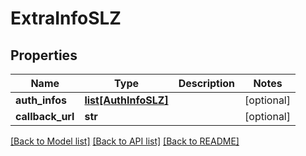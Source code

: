 # ExtraInfoSLZ

## Properties
Name | Type | Description | Notes
------------ | ------------- | ------------- | -------------
**auth_infos** | [**list[AuthInfoSLZ]**](AuthInfoSLZ.md) |  | [optional] 
**callback_url** | **str** |  | [optional] 

[[Back to Model list]](../README.md#documentation-for-models) [[Back to API list]](../README.md#documentation-for-api-endpoints) [[Back to README]](../README.md)


